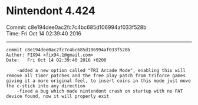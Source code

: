 # Nintendont 4.424
Commit: c8e194dee0ac2fc7c4bc685d106994af033f528b  
Time: Fri Oct 14 02:39:40 2016   

-----

```
commit c8e194dee0ac2fc7c4bc685d106994af033f528b
Author: FIX94 <fix94.1@gmail.com>
Date:   Fri Oct 14 02:39:40 2016 +0200

    -added a new option called "TRI Arcade Mode", enabling this will remove all timer patches and the free play patch from triforce games giving it a more original feel, to insert coins in this mode just move the c-stick into any direction
    -fixed a bug which made nintendont crash on startup with no FAT device found, now it will properly exit
```
